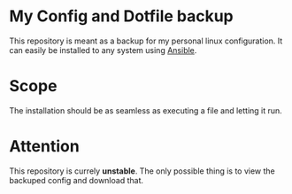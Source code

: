 # My Config and Dotfile backup
This repository is meant as a backup for my personal linux configuration.
It can easily be installed to any system using [Ansible](https://www.ansible.com/). 

# Scope 
The installation should be as seamless as executing a file and letting it run.


# Attention
This repository is currely **unstable**. The only possible thing is to view the backuped config and download that. 
